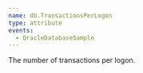 ```yaml
---
name: db.TransactionsPerLogon
type: attribute
events:
  - OracleDatabaseSample
---
```


The number of transactions per logon.